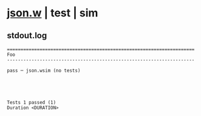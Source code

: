 # [json.w](../../../../../examples/tests/valid/json.w) | test | sim

## stdout.log
```log
=====================================================================
Foo
---------------------------------------------------------------------

pass ─ json.wsim (no tests)
 




Tests 1 passed (1) 
Duration <DURATION>

```

